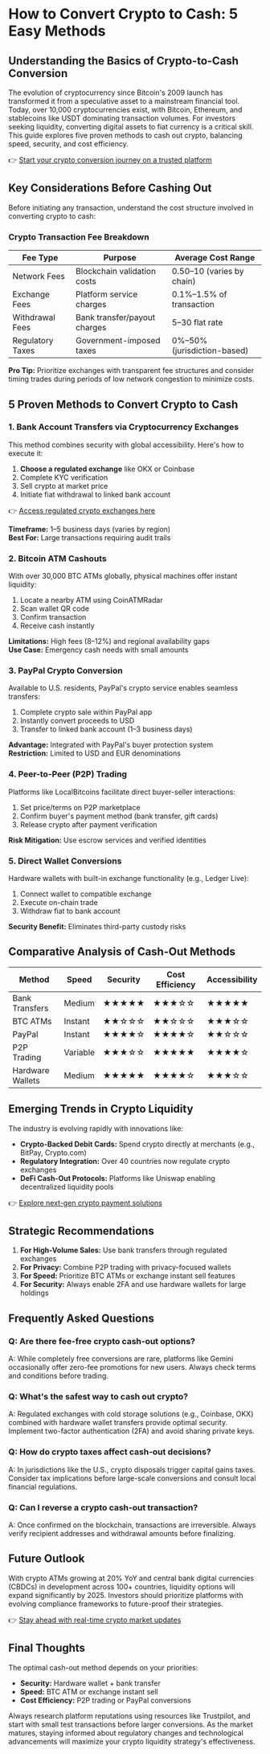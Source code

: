 # How to Convert Crypto to Cash: 5 Easy Methods

## Understanding the Basics of Crypto-to-Cash Conversion  

The evolution of cryptocurrency since Bitcoin's 2009 launch has transformed it from a speculative asset to a mainstream financial tool. Today, over 10,000 cryptocurrencies exist, with Bitcoin, Ethereum, and stablecoins like USDT dominating transaction volumes. For investors seeking liquidity, converting digital assets to fiat currency is a critical skill. This guide explores five proven methods to cash out crypto, balancing speed, security, and cost efficiency.  

👉 [Start your crypto conversion journey on a trusted platform](https://bit.ly/okx-bonus)

## Key Considerations Before Cashing Out  

Before initiating any transaction, understand the cost structure involved in converting crypto to cash:

### Crypto Transaction Fee Breakdown  

| **Fee Type**       | **Purpose**                                  | **Average Cost Range**      |
|---------------------|----------------------------------------------|-----------------------------|
| Network Fees        | Blockchain validation costs                  | $0.50–$10 (varies by chain) |
| Exchange Fees       | Platform service charges                     | 0.1%–1.5% of transaction    |
| Withdrawal Fees     | Bank transfer/payout charges                 | $5–$30 flat rate            |
| Regulatory Taxes    | Government-imposed taxes                     | 0%–50% (jurisdiction-based) |

**Pro Tip:** Prioritize exchanges with transparent fee structures and consider timing trades during periods of low network congestion to minimize costs.

## 5 Proven Methods to Convert Crypto to Cash  

### 1. Bank Account Transfers via Cryptocurrency Exchanges  

This method combines security with global accessibility. Here's how to execute it:

1. **Choose a regulated exchange** like OKX or Coinbase  
2. Complete KYC verification  
3. Sell crypto at market price  
4. Initiate fiat withdrawal to linked bank account  

👉 [Access regulated crypto exchanges here](https://bit.ly/okx-bonus)  

**Timeframe:** 1–5 business days (varies by region)  
**Best For:** Large transactions requiring audit trails  

### 2. Bitcoin ATM Cashouts  

With over 30,000 BTC ATMs globally, physical machines offer instant liquidity:

1. Locate a nearby ATM using CoinATMRadar  
2. Scan wallet QR code  
3. Confirm transaction  
4. Receive cash instantly  

**Limitations:** High fees (8–12%) and regional availability gaps  
**Use Case:** Emergency cash needs with small amounts  

### 3. PayPal Crypto Conversion  

Available to U.S. residents, PayPal's crypto service enables seamless transfers:

1. Complete crypto sale within PayPal app  
2. Instantly convert proceeds to USD  
3. Transfer to linked bank account (1–3 business days)  

**Advantage:** Integrated with PayPal's buyer protection system  
**Restriction:** Limited to USD and EUR denominations  

### 4. Peer-to-Peer (P2P) Trading  

Platforms like LocalBitcoins facilitate direct buyer-seller interactions:

1. Set price/terms on P2P marketplace  
2. Confirm buyer's payment method (bank transfer, gift cards)  
3. Release crypto after payment verification  

**Risk Mitigation:** Use escrow services and verified identities  

### 5. Direct Wallet Conversions  

Hardware wallets with built-in exchange functionality (e.g., Ledger Live):

1. Connect wallet to compatible exchange  
2. Execute on-chain trade  
3. Withdraw fiat to bank account  

**Security Benefit:** Eliminates third-party custody risks  

## Comparative Analysis of Cash-Out Methods  

| **Method**          | **Speed**       | **Security**    | **Cost Efficiency** | **Accessibility** |
|----------------------|----------------|----------------|----------------------|-------------------|
| Bank Transfers       | Medium         | ★★★★★          | ★★★☆☆                | ★★★★★             |
| BTC ATMs             | Instant        | ★★☆☆☆          | ★★☆☆☆                | ★★★☆☆             |
| PayPal               | Instant        | ★★★★☆          | ★★★★☆                | ★★☆☆☆             |
| P2P Trading          | Variable       | ★★★☆☆          | ★★★★★                | ★★★★☆             |
| Hardware Wallets     | Medium         | ★★★★★          | ★★★★☆                | ★★★☆☆             |

## Emerging Trends in Crypto Liquidity  

The industry is evolving rapidly with innovations like:

- **Crypto-Backed Debit Cards:** Spend crypto directly at merchants (e.g., BitPay, Crypto.com)  
- **Regulatory Integration:** Over 40 countries now regulate crypto exchanges  
- **DeFi Cash-Out Protocols:** Platforms like Uniswap enabling decentralized liquidity pools  

👉 [Explore next-gen crypto payment solutions](https://bit.ly/okx-bonus)  

## Strategic Recommendations  

1. **For High-Volume Sales:** Use bank transfers through regulated exchanges  
2. **For Privacy:** Combine P2P trading with privacy-focused wallets  
3. **For Speed:** Prioritize BTC ATMs or exchange instant sell features  
4. **For Security:** Always enable 2FA and use hardware wallets for large holdings  

## Frequently Asked Questions  

### Q: Are there fee-free crypto cash-out options?  
A: While completely free conversions are rare, platforms like Gemini occasionally offer zero-fee promotions for new users. Always check terms and conditions before trading.

### Q: What's the safest way to cash out crypto?  
A: Regulated exchanges with cold storage solutions (e.g., Coinbase, OKX) combined with hardware wallet transfers provide optimal security. Implement two-factor authentication (2FA) and avoid sharing private keys.

### Q: How do crypto taxes affect cash-out decisions?  
A: In jurisdictions like the U.S., crypto disposals trigger capital gains taxes. Consider tax implications before large-scale conversions and consult local financial regulations.

### Q: Can I reverse a crypto cash-out transaction?  
A: Once confirmed on the blockchain, transactions are irreversible. Always verify recipient addresses and withdrawal amounts before finalizing.

## Future Outlook  

With crypto ATMs growing at 20% YoY and central bank digital currencies (CBDCs) in development across 100+ countries, liquidity options will expand significantly by 2025. Investors should prioritize platforms with evolving compliance frameworks to future-proof their strategies.

👉 [Stay ahead with real-time crypto market updates](https://bit.ly/okx-bonus)  

## Final Thoughts  

The optimal cash-out method depends on your priorities:  
- **Security:** Hardware wallet + bank transfer  
- **Speed:** BTC ATM or exchange instant sell  
- **Cost Efficiency:** P2P trading or PayPal conversions  

Always research platform reputations using resources like Trustpilot, and start with small test transactions before larger conversions. As the market matures, staying informed about regulatory changes and technological advancements will maximize your crypto liquidity strategy's effectiveness.